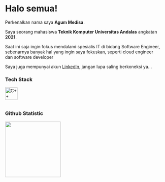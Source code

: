 # Halo semua! 

Perkenalkan nama saya **Agum Medisa**.

Saya seorang mahasiswa **Teknik Komputer Universitas Andalas** angkatan **2021**.

Saat ini saja ingin fokus mendalami spesialis IT di bidang Software Engineer, sebenarnya banyak hal
yang ingin saya fokuskan, seperti cloud engineer dan software developer  

Saya juga mempunyai akun [LinkedIn](https://www.linkedin.com/in/agum-medisa-237030202/), jangan lupa saling berkoneksi ya...    

### Tech Stack
  <a href="#"><img align="left" alt="C++" title="C++" width="40px" src="https://upload.wikimedia.org/wikipedia/commons/1/18/ISO_C%2B%2B_Logo.svg" /></a>  
<br>
<br>  

### Github Statistic  
<p align="left">
<a href="https://github.com/dimasmds">
  <img height="180em" src="https://github-readme-stats-eight-theta.vercel.app/api?username=agummds&show_icons=true&theme=algolia&include_all_commits=true&count_private=true"/>
</a>
</p>
